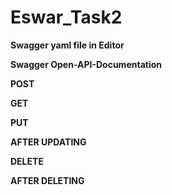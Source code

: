 # Eswar_Task2

**Swagger yaml file in Editor**

**Swagger Open-API-Documentation**

**POST**

**GET**

**PUT**

**AFTER UPDATING**

**DELETE**

**AFTER DELETING**
